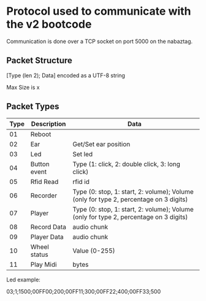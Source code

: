 # Protocol used to communicate with the v2 bootcode

Communication is done over a TCP socket on port 5000 on the nabaztag.

## Packet Structure

[Type (len 2); Data] encoded as a UTF-8 string

Max Size is x

## Packet Types

|Type|Description|Data|
|--|--|--|
|01|Reboot||
|02|Ear|Get/Set ear position|[Ear (left: 0, right: 1, both: 2); direction (0/1); position (00-16)]|
|03|Led|Set led|[Led (id from 0 to 4: nose, left, center, right, bottom); Start After (start sequence only after x ms ??); Color Hex color code (6 characters, 000000 for off); Time (0 to stay fixed, or time interval in miliseconds); ]|
|04|Button event|Type (1: click, 2: double click, 3: long click)|
|05|Rfid Read|rfid id|
|06|Recorder|Type (0: stop, 1: start, 2: volume); Volume (only for type 2, percentage on 3 digits)|
|07|Player|Type (0: stop, 1: start, 2: volume); Volume (only for type 2, percentage on 3 digits)|
|08|Record Data|audio chunk|
|09|Player Data|audio chunk|
|10|Wheel status|Value (0-255)|
|11|Play Midi|bytes|


Led example:

03;1;1500;00FF00;200;00FF11;300;00FF22;400;00FF33;500
